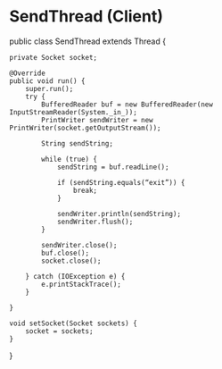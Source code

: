 # SendThread (Client)
public class SendThread extends Thread {

    private Socket socket;

    @Override
    public void run() {
        super.run();
        try {
            BufferedReader buf = new BufferedReader(new InputStreamReader(System._in_));
            PrintWriter sendWriter = new PrintWriter(socket.getOutputStream());

            String sendString;

            while (true) {
                sendString = buf.readLine();

                if (sendString.equals(“exit”)) {
                    break;
                }

                sendWriter.println(sendString);
                sendWriter.flush();
            }

            sendWriter.close();
            buf.close();
            socket.close();

        } catch (IOException e) {
            e.printStackTrace();
        }

    }

    void setSocket(Socket sockets) {
        socket = sockets;
    }

}
